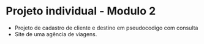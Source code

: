 # Projeto individual - Modulo 2
   - Projeto de cadastro de cliente e destino em pseudocodigo com consulta
   - Site de uma agência de viagens.
